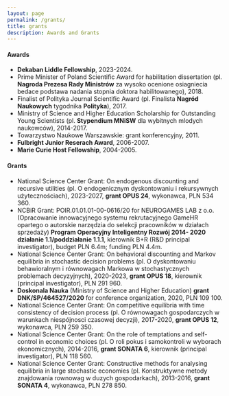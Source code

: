 ```yaml
---
layout: page
permalink: /grants/
title: grants 
description: Awards and Grants  
---
```



<h4><a name="coconf">Awards</a></h4>

<p>
<ul>

<li> <b> Dekaban Liddle Fellowship</b>, 2023-2024. </li>

<li> Prime Minister of Poland Scientific Award for habilitation dissertation (pl. <b> Nagroda Prezesa Rady Ministrów</b> za wysoko ocenione osiagniecia bedace podstawa nadania stopnia doktora habilitowanego), 2018.</li>

<li> Finalist of Polityka Journal Scientific Award (pl. Finalista <b>Nagród Naukowych</b> tygodnika <b>Polityka</b>), 2017.</li>

<li> Ministry of Science and Higher Education Scholarship for Outstanding Young Scientists (pl. <b>Stypendium MNiSW</b> dla wybitnych mlodych naukowców), 2014-2017.</li>

<li> Towarzystwo Naukowe Warszawskie: grant konferencyjny, 2011. </li>

<li> <b>Fulbright Junior Reserach Award</b>, 2006-2007. </li>

<li> <b> Marie Curie Host Fellowship</b>, 2004-2005. </li>

</ul>
</p>

<h4><a name="coconf">Grants</a></h4>

<p>
<ul>

<li> National Science Center Grant:  On endogenous discounting and recursive utilities (pl. O endogenicznym dyskontowaniu i rekursywnych użytecznościach), 2023-2027, <b>grant OPUS 24</b>, wykonawca, PLN 534 360.</li>

<li> NCBiR Grant: POIR.01.01.01-00-0616/20 for NEUROGAMES LAB z o.o. (Opracowanie innowacyjnego systemu rekrutacyjnego GameHR opartego o autorskie narzędzia do selekcji pracowników w działach sprzedaży) 
<b> Program Operacyjny Inteligentny Rozwój 2014- 2020 działanie 1.1/poddziałanie 1.1.1</b>, kierownik B+R (R&D principal investigator), budget PLN 6.4m; funding PLN 4.4m.</li>

<li> National Science Center Grant: On behavioral discounting and Markov equilibria in stochastic decision problems (pl. O dyskontowaniu behawioralnym i równowagach Markowa w stochastycznych problemach decyzyjnych), 2020-2023, <b>grant OPUS 18</b>, kierownik (principal investigator), PLN 291 960.</li>

<li> <b> Doskonala Nauka</b> (Ministry of Science and Higher Education) <b>grant DNK/SP/464527/2020</b> for conference organization, 2020, PLN 109 100.</li>

<li> National Science Center Grant: On competitive equilibria with time consistency of decision process (pl. O równowagach gospodarczych w warunkach niespójnosci czasowej decyzji), 2017-2020, <b>grant OPUS 12</b>, wykonawca, PLN 259 350.</li>

<li> National Science Center Grant: On the role of temptations and self-control in economic choices (pl. O roli pokus i samokontroli w wyborach ekonomicznych), 2014-2016, <b>grant SONATA 6</b>, kierownik (principal investigator), PLN 118 560.</li>

<li> National Science Center Grant: Constructive methods for analysing equilibria in large stochastic economies (pl. Konstruktywne metody znajdowania rownowag w duzych gospodarkach), 2013-2016, <b>grant SONATA 4</b>, wykonawca, PLN 278 850.</li>

</ul>
</p>

